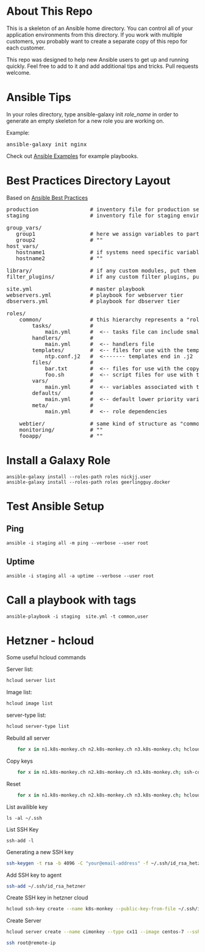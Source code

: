 # About This Repo #
This is a skeleton of an Ansible home directory. You can control all of your application environments from this directory. If you work with multiple customers, you probably want to create a separate copy of this repo for each customer.

This repo was designed to help new Ansible users to get up and running quickly. Feel free to add to it and add additional tips and tricks. Pull requests welcome.

# Ansible Tips #
In your roles directory, type ansible-galaxy init <em>role_name</em> in order to generate an empty skeleton for a new role you are working on.

Example:
<pre>
ansible-galaxy init nginx
</pre>

Check out [Ansible Examples](https://github.com/ansible/ansible-examples) for example playbooks.

# Best Practices Directory Layout #

Based on [Ansible Best Practices](https://docs.ansible.com/ansible/playbooks_best_practices.html#directory-layout)

<pre>
production                # inventory file for production servers
staging                   # inventory file for staging environment

group_vars/
   group1                 # here we assign variables to particular groups
   group2                 # ""
host_vars/
   hostname1              # if systems need specific variables, put them here
   hostname2              # ""

library/                  # if any custom modules, put them here (optional)
filter_plugins/           # if any custom filter plugins, put them here (optional)

site.yml                  # master playbook
webservers.yml            # playbook for webserver tier
dbservers.yml             # playbook for dbserver tier

roles/
    common/               # this hierarchy represents a "role"
        tasks/            #
            main.yml      #  <-- tasks file can include smaller files if warranted
        handlers/         #
            main.yml      #  <-- handlers file
        templates/        #  <-- files for use with the template resource
            ntp.conf.j2   #  <------- templates end in .j2
        files/            #
            bar.txt       #  <-- files for use with the copy resource
            foo.sh        #  <-- script files for use with the script resource
        vars/             #
            main.yml      #  <-- variables associated with this role
        defaults/         #
            main.yml      #  <-- default lower priority variables for this role
        meta/             #
            main.yml      #  <-- role dependencies

    webtier/              # same kind of structure as "common" was above, done for the webtier role
    monitoring/           # ""
    fooapp/               # ""
</pre>

# Install a Galaxy Role
```
ansible-galaxy install --roles-path roles nickjj.user
ansible-galaxy install --roles-path roles geerlingguy.docker
```

# Test Ansible Setup

## Ping
```
ansible -i staging all -m ping --verbose --user root
```

## Uptime
```
ansible -i staging all -a uptime --verbose --user root
```

# Call a playbook with tags
```
ansible-playbook -i staging  site.yml -t common,user
```



# Hetzner - hcloud #

Some useful hcloud  commands

Server list: 
```bash
hcloud server list
```

Image list:
```bash
hcloud image list
```

server-type list:
```bash
hcloud server-type list
```

Rebuild all server
```bash
    for x in n1.k8s-monkey.ch n2.k8s-monkey.ch n3.k8s-monkey.ch; hcloud server rebuild  $x --image centos-7; end
```

Copy keys
```bash
    for x in n1.k8s-monkey.ch n2.k8s-monkey.ch n3.k8s-monkey.ch; ssh-copy-id -i ~/.ssh/id_rsa_hetzner root@$x; end
```

Reset 

```bash
    for x in n1.k8s-monkey.ch n2.k8s-monkey.ch n3.k8s-monkey.ch; hcloud server reset $x; end
```


List availible key
```
ls -al ~/.ssh
```

List SSH Key
```
ssh-add -l
```

Generating a new SSH key
```bash
ssh-keygen -t rsa -b 4096 -C "your@email-address" -f ~/.ssh/id_rsa_hetzner
```

Add SSH key to agent 
```bash
ssh-add ~/.ssh/id_rsa_hetzner
```

Create SSH key in hetzner cloud
```bash
hcloud ssh-key create --name k8s-monkey --public-key-from-file ~/.ssh/id_rsa_hetzner.pub
```

Create Server
```bash
hcloud server create --name cimonkey --type cx11 --image centos-7 --ssh-key k8s-monkey
```


```bash
ssh root@remote-ip
```



